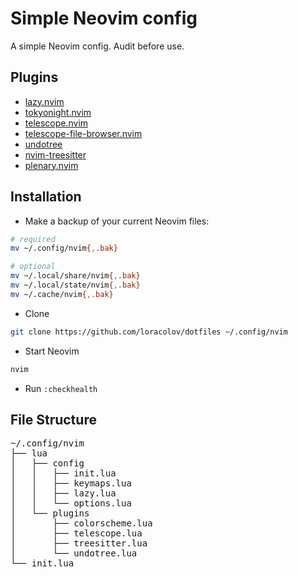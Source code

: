 # Simple Neovim config

A simple Neovim config. Audit before use.

## Plugins

- [lazy.nvim](https://github.com/folke/lazy.nvim)
- [tokyonight.nvim](https://github.com/folke/tokyonight.nvim)
- [telescope.nvim](https://github.com/nvim-telescope/telescope.nvim)
- [telescope-file-browser.nvim](https://github.com/nvim-telescope/telescope-file-browser.nvim)
- [undotree](https://github.com/mbbill/undotree)
- [nvim-treesitter](https://github.com/nvim-treesitter/nvim-treesitter)
- [plenary.nvim](https://github.com/nvim-lua/plenary.nvim)

## Installation

- Make a backup of your current Neovim files:

```sh
# required
mv ~/.config/nvim{,.bak}

# optional
mv ~/.local/share/nvim{,.bak}
mv ~/.local/state/nvim{,.bak}
mv ~/.cache/nvim{,.bak}
```

- Clone

```sh
git clone https://github.com/loracolov/dotfiles ~/.config/nvim
```

- Start Neovim

```sh
nvim
```
- Run `:checkhealth`

## File Structure

<pre>
~/.config/nvim
├── lua
│   ├── config
│   │   ├── init.lua
│   │   ├── keymaps.lua
│   │   ├── lazy.lua
│   │   └── options.lua
│   └── plugins
│       ├── colorscheme.lua
│       ├── telescope.lua
│       ├── treesitter.lua
│       └── undotree.lua
└── init.lua
</pre>


